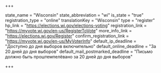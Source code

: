 +++

state_name = "Wisconsin"
state_abbreviation = "wi"
is_state = "true"
registration_type = "online"
translationKey = "Wisconsin"
type = "register"
hp_link = "https://elections.wi.gov/elections-voting"
registration_link = "https://myvote.wi.gov/en-us/RegisterToVote"
more_info_link = "https://elections.wi.gov/Register"
confirm_registration_link = "https://myvote.wi.gov/en-us/MyVoterInfo"
default_ip_deadline = "Доступно до дня выборов включительно"
default_online_deadline = "За 20 дней до дня выборов"
default_mail_postmarked_deadline = "Письмо должно быть проштемпелёвано за 20 дней до дня выборов"

+++